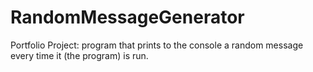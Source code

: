 # RandomMessageGenerator
Portfolio Project: program that prints to the console a random message every time it (the program) is run.
